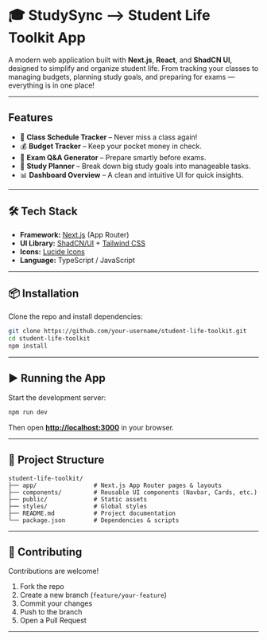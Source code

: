 # 🎓 StudySync --> Student Life Toolkit App

A modern web application built with **Next.js**, **React**, and **ShadCN UI**, designed to simplify and organize student life. From tracking your classes to managing budgets, planning study goals, and preparing for exams — everything is in one place!

---

## Features

* 📅 **Class Schedule Tracker** – Never miss a class again!
* 💰 **Budget Tracker** – Keep your pocket money in check.
* 📝 **Exam Q&A Generator** – Prepare smartly before exams.
* 🎯 **Study Planner** – Break down big study goals into manageable tasks.
* 📊 **Dashboard Overview** – A clean and intuitive UI for quick insights.

---

## 🛠️ Tech Stack

* **Framework:** [Next.js](https://nextjs.org/) (App Router)
* **UI Library:** [ShadCN/UI](https://ui.shadcn.com/) + [Tailwind CSS](https://tailwindcss.com/)
* **Icons:** [Lucide Icons](https://lucide.dev/)
* **Language:** TypeScript / JavaScript

---

## 📦 Installation

Clone the repo and install dependencies:

```bash
git clone https://github.com/your-username/student-life-toolkit.git
cd student-life-toolkit
npm install
```

---

## ▶️ Running the App

Start the development server:

```bash
npm run dev
```

Then open **[http://localhost:3000](http://localhost:3000)** in your browser.

---

## 📂 Project Structure

```
student-life-toolkit/
├── app/                # Next.js App Router pages & layouts
├── components/         # Reusable UI components (Navbar, Cards, etc.)
├── public/             # Static assets
├── styles/             # Global styles
├── README.md           # Project documentation
└── package.json        # Dependencies & scripts
```

---

## 🤝 Contributing

Contributions are welcome!

1. Fork the repo
2. Create a new branch (`feature/your-feature`)
3. Commit your changes
4. Push to the branch
5. Open a Pull Request

---
